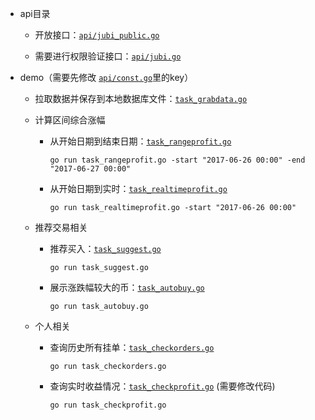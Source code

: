 * api目录

    * 开放接口：[`api/jubi_public.go`](/bitcoin/api/jubi_public.go)

    * 需要进行权限验证接口：[`api/jubi.go`](/bitcoin/api/jubi.go)

* demo（需要先修改 [`api/const.go`](/bitcoin/api/const.go)里的key）

    * 拉取数据并保存到本地数据库文件：[`task_grabdata.go`](/bitcoin/task_grabdata.go)

    * 计算区间综合涨幅

        * 从开始日期到结束日期：[`task_rangeprofit.go`](/bitcoin/task_rangeprofit.go) 
          ```
          go run task_rangeprofit.go -start "2017-06-26 00:00" -end "2017-06-27 00:00"
          ```

        * 从开始日期到实时：[`task_realtimeprofit.go`](/bitcoin/task_realtimeprofit.go) 
          ```
          go run task_realtimeprofit.go -start "2017-06-26 00:00"
          ```
    
    * 推荐交易相关

        * 推荐买入：[`task_suggest.go`](/bitcoin/task_suggest.go) 
          ```
          go run task_suggest.go
          ```
        
        * 展示涨跌幅较大的币：[`task_autobuy.go`](/bitcoin/task_autobuy.go) 
          ```
          go run task_autobuy.go
          ```

    * 个人相关

        * 查询历史所有挂单：[`task_checkorders.go`](/bitcoin/task_checkorders.go) 
          ```
          go run task_checkorders.go
          ```

        * 查询实时收益情况：[`task_checkprofit.go`](/bitcoin/task_checkprofit.go) 
          (需要修改代码)
          ```
          go run task_checkprofit.go
          ```
